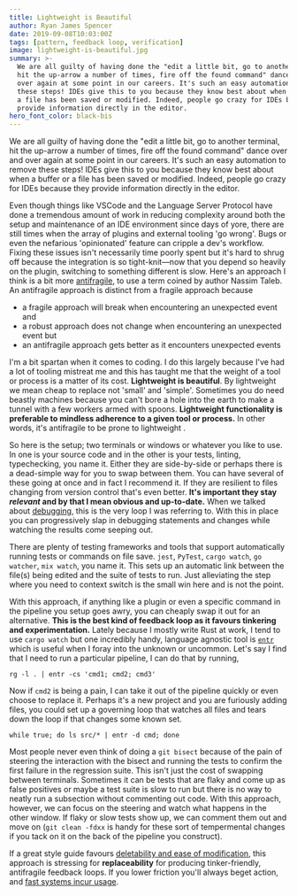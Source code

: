 ```yaml
---
title: Lightweight is Beautiful
author: Ryan James Spencer
date: 2019-09-08T10:03:00Z
tags: [pattern, feedback loop, verification]
image: lightweight-is-beautiful.jpg
summary: >-
  We are all guilty of having done the "edit a little bit, go to another terminal,
  hit the up-arrow a number of times, fire off the found command" dance over and
  over again at some point in our careers. It's such an easy automation to remove
  these steps! IDEs give this to you because they know best about when a buffer or
  a file has been saved or modified. Indeed, people go crazy for IDEs because they
  provide information directly in the editor.
hero_font_color: black-bis
---
```


We are all guilty of having done the "edit a little bit, go to another terminal,
hit the up-arrow a number of times, fire off the found command" dance over and
over again at some point in our careers. It's such an easy automation to remove
these steps! IDEs give this to you because they know best about when a buffer or
a file has been saved or modified. Indeed, people go crazy for IDEs because they
provide information directly in the editor.

Even though things like VSCode and the Language Server Protocol have done a
tremendous amount of work in reducing complexity around both the setup and
maintenance of an IDE environment since days of yore, there are still times when
the array of plugins and external tooling 'go wrong'. Bugs or even the nefarious
'opinionated' feature can cripple a dev's workflow. Fixing these issues isn't
necessarily time poorly spent but it's hard to shrug off because the integration
is so tight-knit—now that you depend so heavily on the plugin, switching to
something different is slow. Here's an approach I think is a bit more
[antifragile](https://www.goodreads.com/book/show/13530973-antifragile), to use
a term coined by author Nassim Taleb. An antifragile approach is distinct from a
fragile approach because

* a fragile approach will break when encountering an unexpected event and
* a robust approach does not change when encountering an unexpected event but
* an antifragile approach gets better as it encounters unexpected events

I'm a bit spartan when it comes to coding. I do this largely because I've had a
lot of tooling mistreat me and this has taught me that the weight of a tool or
process is a matter of its cost. **Lightweight is beautiful**. By lightweight we
mean cheap to replace not 'small' and 'simple'. Sometimes you do need beastly
machines because you can't bore a hole into the earth to make a tunnel with a
few workers armed with spoons. **Lightweight functionality is preferable to
mindless adherence to a given tool or process.** In other words, it's
antifragile to be prone to lightweight .

So here is the setup; two terminals or windows or whatever you like to use. In
one is your source code and in the other is your tests, linting, typechecking,
you name it. Either they are side-by-side or perhaps there is a dead-simple way
for you to swap between them. You can have several of these going at once and in
fact I recommend it. If they are resilient to files changing from version
control that's even better. **It's important they stay _relevant_ and by that I
mean obvious and up-to-date.** When we talked about
[debugging](https://www.justanotherdot.com/posts/stdout_is_forever.html), this
is the very loop I was referring to. With this in place you can progressively
slap in debugging statements and changes while watching the results come seeping
out.

There are plenty of testing frameworks and tools that support automatically
running tests or commands on file save. `jest`, `PyTest`, `cargo watch`, `go
watcher`, `mix watch`, you name it. This sets up an automatic link between the
file(s) being edited and the suite of tests to run. Just alleviating the step
where you need to context switch is the small win here and is not the point.

With this approach, if anything like a plugin or even a specific command in the
pipeline you setup goes awry, you can cheaply swap it out for an alternative.
**This is the best kind of feedback loop as it favours tinkering and
experimentation.** Lately because I mostly write Rust at work, I tend to use
`cargo watch` but one incredibly handy, language agnostic tool is
[`entr`](http://eradman.com/entrproject/) which is useful when I foray into the
unknown or uncommon. Let's say I find that I need to run a particular pipeline,
I can do that by running,

`rg -l . | entr -cs 'cmd1; cmd2; cmd3'`

Now if `cmd2` is being a pain, I can take it out of the pipeline quickly or even
choose to replace it. Perhaps it's a new project and you are furiously adding
files, you could set up a governing loop that watches all files and tears down
the loop if that changes some known set.

`while true; do ls src/* | entr -d cmd; done`

Most people never even think of doing a `git bisect` because of the pain of
steering the interaction with the bisect and running the tests to confirm the
first failure in the regression suite. This isn't just the cost of swapping
between terminals. Sometimes it can be tests that are flaky and come up as false
positives or maybe a test suite is slow to run but there is no way to neatly run
a subsection without commenting out code. With this approach, however, we can
focus on the steering and watch what happens in the other window. If flaky or
slow tests show up, we can comment them out and move on (`git clean -fdxx` is
handy for these sort of tempermental changes if you tack on it on the back of
the pipeline you construct).

If a great style guide favours [deletability and ease of
modification](https://www.justanotherdot.com/posts/a_plea_for_style_guides.html),
this approach is stressing for **replaceability** for producing tinker-friendly,
antifragile feedback loops. If you lower friction you'll always beget action,
and [fast systems incur usage](http://jsomers.net/blog/speed-matters).
